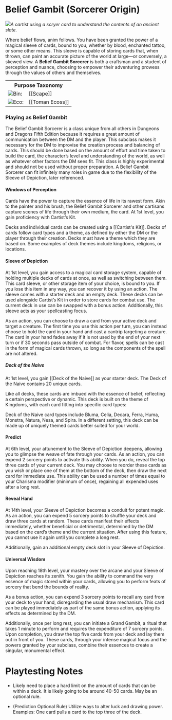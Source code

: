 <!-- wiki-header-section:start -->
# Belief Gambit (Sorcerer Origin)

<img src="wiki_images/Belief Gambit (Sorcerer Origin).png"><i>A cartist using a scryer card to understand the contents of an ancient slate.</i></img>

Where belief flows, anim follows. You have been granted the power of a magical sleeve of cards, bound to you, whether by blood, enchanted tattoo, or some other means. This sleeve is capable of storing cards that, when thrown, can paint an accurate picture of the world at large—or conversely, a skewed view. A **Belief Gambit Sorcerer** is both a craftsman and a student of perception and nuance, choosing to empower their adventuring prowess through the values of others and themselves.

<!-- wiki-header-section:end -->

<!-- taxonomy-table-section:start -->
<div class="taxonomy-table">
  <table>
    <tr>
      <th colspan="3">Purpose Taxonomy</th>
    </tr>
    <tr>
      <td class="taxon-label"><img src="../svg/bin.svg" class="taxon-icon">Bin:</td>
      <td class="taxon-content" colspan="2">[[Scape]]</td>
    </tr>
    <tr>
      <td class="taxon-label"><img src="../svg/eco.svg" class="taxon-icon">Eco:</td>
      <td class="taxon-content" colspan="2">[[Toman Ecoss]]</td>
    </tr>
  </table>
</div>
<!-- taxonomy-table-section:end -->

### Playing as Belief Gambit

The Belief Gambit Sorcerer is a class unique from all others in Dungeons and Dragons Fifth Edition because it requires a great amount of communication between the DM and the player. This subclass makes it necessary for the DM to improvise the creation process and balancing of cards. This should be done based on the amount of effort and time taken to build the card, the character’s level and understanding of the world, as well as whatever other factors the DM sees fit. This class is highly experimental and should not be used without proper preparation. A Belief Gambit Sorcerer can fit infinitely many roles in game due to the flexibility of the Sleeve of Depiction, later referenced.


#### Windows of Perception

Cards have the power to capture the essence of life in its rawest form. Akin to the painter and his brush, the Belief Gambit Sorcerer and other cartisans capture scenes of life through their own medium, the card. At 1st level, you gain proficiency with Cartist’s Kit.

Decks and individual cards can be created using a [[Cartist's Kit]]. Decks of cards follow card types and a theme, as defined by either the DM or the player through their creation. Decks must have a theme which they are based on. Some examples of deck themes include kingdoms, religions, or locations.

#### Sleeve of Depiction

At 1st level, you gain access to a magical card storage system, capable of holding multiple decks of cards at once, as well as switching between them. This card sleeve, or other storage item of your choice, is bound to you. If you lose this item in any way, you can recover it by using an action. The sleeve comes with a starter deck and an empty deck. These decks can be used alongside Cartist’s Kit in order to store cards for combat use. The current deck in use can be swapped with a bonus action. Additionally, this sleeve acts as your spellcasting focus.

As an action, you can choose to draw a card from your active deck and target a creature. The first time you use this action per turn, you can instead choose to hold the card in your hand and cast a cantrip targeting a creature. The card in your hand fades away if it is not used by the end of your next turn or if 30 seconds pass outside of combat. For flavor, spells can be cast in the form of magical cards thrown, so long as the components of the spell are not altered.


##### Deck of the Naive

At 1st level, you gain [[Deck of the Naive]] as your starter deck. The Deck of the Naive contains 20 unique cards.

Like all decks, these cards are imbued with the essence of belief, reflecting a certain perspective or dynamic. This deck is built on the theme of Kingdoms, with each card fitting into specific card types:

Deck of the Naive card types include Bluma, Celia, Decara, Ferra, Huma, Monstra, Natura, Nesa, and Spira. In a different setting, this deck can be made up of uniquely themed cards better suited for your world.


#### Predict

At 6th level, your attunement to the Sleeve of Depiction deepens, allowing you to glimpse the weave of fate through your cards. As an action, you can expend 2 sorcery points to activate this ability. When you do, reveal the top three cards of your current deck. You may choose to reorder these cards as you wish or place one of them at the bottom of the deck, then draw the next card for immediate use. This ability can be used a number of times equal to your Charisma modifier (minimum of once), regaining all expended uses after a long rest.


#### Reveal Hand

At 14th level, your Sleeve of Depiction becomes a conduit for potent magic. As an action, you can expend 5 sorcery points to shuffle your deck and draw three cards at random. These cards manifest their effects immediately, whether beneficial or detrimental, determined by the DM based on the card’s theme and the current situation. After using this feature, you cannot use it again until you complete a long rest.

Additionally, gain an additional empty deck slot in your Sleeve of Depiction.


#### Universal Wisdom

Upon reaching 18th level, your mastery over the arcane and your Sleeve of Depiction reaches its zenith. You gain the ability to command the very essence of magic stored within your cards, allowing you to perform feats of sorcery that bend the bounds of reality.

As a bonus action, you can expend 3 sorcery points to recall any card from your deck to your hand, disregarding the usual draw mechanism. This card can be played immediately as part of the same bonus action, applying its effects as determined by the DM.

Additionally, once per long rest, you can initiate a Grand Gambit, a ritual that takes 1 minute to perform and requires the expenditure of 7 sorcery points. Upon completion, you draw the top five cards from your deck and lay them out in front of you. These cards, through your intense magical focus and the powers granted by your subclass, combine their essences to create a singular, monumental effect.


# Playtesting Notes

- Likely need to place a hard limit on the amount of cards that can be within a deck. It is likely going to be around 40-50 cards. May be an optional rule.

- (Prediction Optional Rule) Utilize ways to alter luck and drawing power. Examples: One card pulls a card to the top three of the deck.

<!-- not-for-live-publishing:start -->
<!-- obsidian-pull:start -->

<!-- obsidian-pull:end -->
<!-- not-for-live-publishing:end -->